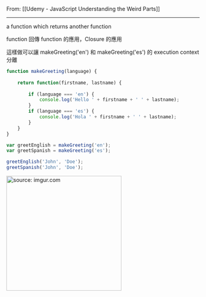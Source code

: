 From: [[Udemy - JavaScript Understanding the Weird Parts]]

---

a function which returns another function

function 回傳 function 的應用，Closure 的應用

這樣做可以讓  makeGreeting('en') 和 makeGreeting('es') 的 execution context 分離

```js
function makeGreeting(language) {
 
    return function(firstname, lastname) {
     
        if (language === 'en') {
            console.log('Hello ' + firstname + ' ' + lastname);   
        } 
        if (language === 'es') {
            console.log('Hola ' + firstname + ' ' + lastname);   
        }   
    }
}

var greetEnglish = makeGreeting('en');
var greetSpanish = makeGreeting('es');

greetEnglish('John', 'Doe');
greetSpanish('John', 'Doe');
```

<a href="https://imgur.com/YasNuNs"><img src="https://i.imgur.com/YasNuNs.jpg" title="source: imgur.com" width="300px" /></a>